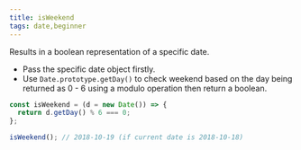 ```yaml
---
title: isWeekend
tags: date,beginner
---
```


Results in a boolean representation of a specific date.

- Pass the specific date object firstly.
- Use `Date.prototype.getDay()` to check weekend based on the day being returned as 0 - 6 using a modulo operation then return a boolean.

```js
const isWeekend = (d = new Date()) => {
  return d.getDay() % 6 === 0;
};
```

```js
isWeekend(); // 2018-10-19 (if current date is 2018-10-18)
```
